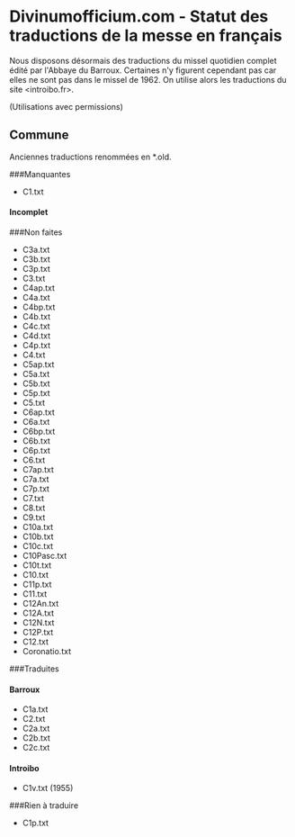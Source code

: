 # Divinumofficium.com - Statut des traductions de la messe en français

Nous disposons désormais des traductions du missel quotidien complet édité par l'Abbaye du Barroux. Certaines n'y figurent cependant pas car elles ne sont pas dans le missel de 1962. On utilise alors les traductions du site <introibo.fr>.

(Utilisations avec permissions)

## Commune 
Anciennes traductions renommées en *.old.

###Manquantes
- C1.txt

#### Incomplet


###Non faites

- C3a.txt
- C3b.txt
- C3p.txt
- C3.txt
- C4ap.txt
- C4a.txt
- C4bp.txt
- C4b.txt
- C4c.txt
- C4d.txt
- C4p.txt
- C4.txt
- C5ap.txt
- C5a.txt
- C5b.txt
- C5p.txt
- C5.txt
- C6ap.txt
- C6a.txt
- C6bp.txt
- C6b.txt
- C6p.txt
- C6.txt
- C7ap.txt
- C7a.txt
- C7p.txt
- C7.txt
- C8.txt
- C9.txt
- C10a.txt
- C10b.txt
- C10c.txt
- C10Pasc.txt
- C10t.txt
- C10.txt
- C11p.txt
- C11.txt
- C12An.txt
- C12A.txt
- C12N.txt
- C12P.txt
- C12.txt
- Coronatio.txt

###Traduites
#### Barroux
- C1a.txt
- C2.txt
- C2a.txt
- C2b.txt
- C2c.txt

#### Introibo
- C1v.txt (1955)

###Rien à traduire
- C1p.txt
